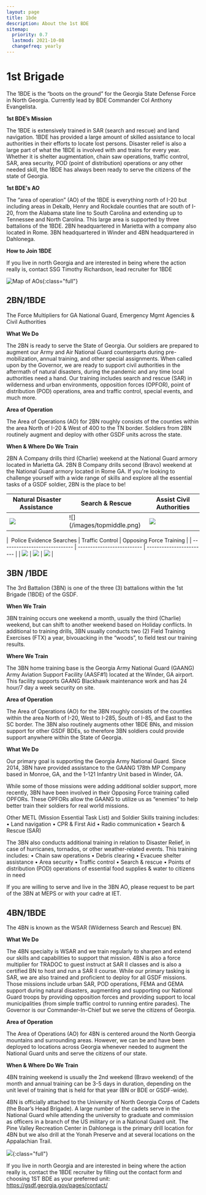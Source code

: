 ```yaml
---
layout: page
title: 1bde
description: About the 1st BDE
sitemap:
  priority: 0.7
  lastmod: 2021-10-08
  changefreq: yearly
---
```

# 1st Brigade

The 1BDE is the “boots on the ground” for the Georgia State Defense Force in North Georgia. Currently lead by BDE Commander Col Anthony Evangelista.  

**1st BDE’s Mission**

The 1BDE is extensively trained in SAR (search and rescue) and land navigation.  1BDE has provided a large amount of skilled assistance to local authorities in their efforts to locate lost persons.  Disaster relief is also a large part of what the 1BDE is involved with and trains for every year. Whether it is shelter augmentation, chain saw operations, traffic control, SAR, area security, POD (point of distribution) operations or any other needed skill, the 1BDE has always been ready to serve the citizens of the state of Georgia. 

**1st BDE's AO**

The “area of operation” (AO) of the 1BDE is everything north of I-20 but including areas in Dekalb, Henry and Rockdale counties that are south of I-20, from the Alabama state line to South Carolina and extending up to Tennessee and North Carolina. This large area is supported by three battalions of the 1BDE. 2BN headquartered in Marietta with a company also located in Rome. 3BN headquartered in Winder and 4BN headquartered in Dahlonega. 

**How to Join 1BDE**

If you live in north Georgia and are interested in being where the action really is, contact SSG Timothy Richardson, lead recruiter for 1BDE

![Map of AOs](/images/picture1.png){:class="full"}

## 2BN/1BDE

The Force Multipliers for GA National Guard, Emergency Mgmt Agencies & Civil Authorities

**What We Do**

The 2BN is ready to serve the State of Georgia.  Our soldiers are prepared to augment our Army and Air National Guard counterparts during pre-mobilization, annual training, and other special assignments.  When called upon by the Governor, we are ready to support civil authorities in the aftermath of natural disasters, during the pandemic and any time local authorities need a hand.  Our training includes search and rescue (SAR) in wilderness and urban environments, opposition forces (OPFOR), point of distribution (POD) operations, area and traffic control, special events, and much more.

**Area of Operation**

The Area of Operations (AO) for 2BN roughly consists of the counties within the area North of I-20 & West of 400 to the TN border.  Soldiers from 2BN routinely augment and deploy with other GSDF units across the state.

**When & Where Do We Train**

2BN A Company drills third (Charlie) weekend at the National Guard armory located in Marietta GA.  2BN B Company drills second (Bravo) weekend at the National Guard armory located in Rome GA.  If you're looking to challenge yourself with a wide range of skills and explore all the essential tasks of a GSDF soldier, 2BN is the place to be!

| ﻿ Natural Disaster Assistance | Search & Rescue             | Assist Civil Authorities  |
| ----------------------------- | --------------------------- | ------------------------- |
| ![](/images/topleft.png)      | !\[](/images/topmiddle.png) | ![](/images/topright.png) |

\| ﻿ Police Evidence Searches | Traffic Control            | Opposing Force Training
 |
| ----------------------------- | -------------------------- | ------------------------ |
| ![](/images/bottomleft.png) | ![](/images/bottommiddle.png) | ![](/images/bottomright.png) |

## 3BN /1BDE

The 3rd Battalion (3BN) is one of the three (3) battalions within the 1st Brigade (1BDE) of the GSDF.

**When We Train**

3BN training occurs one weekend a month, usually the third (Charlie) weekend, but can shift to another weekend based on Holiday conflicts. In additional to training drills, 3BN usually conducts two (2) Field Training Exercises (FTX) a year, bivouacking in the “woods”, to field test our training results.

**Where We Train**

The 3BN home training base is the Georgia Army National Guard (GAANG) Army Aviation Support Facility (AASF#1) located at the Winder, GA airport. This facility supports GAANG Blackhawk maintenance work and has 24 hour/7 day a week security on site.

**Area of Operation**

The Area of Operations (AO) for the 3BN roughly consists of the counties within the area North of I-20, West to I-285, South of I-85, and East to the SC border. The 3BN also routinely augments other 1BDE BNs, and mission support for other GSDF BDEs, so therefore 3BN soldiers could provide support anywhere within the State of Georgia.

**What We Do**

Our primary goal is supporting the Georgia Army National Guard. Since 2014, 3BN have provided assistance to the GAANG 178th MP Company based in Monroe, GA, and the 1-121 Infantry Unit based in Winder, GA. 

While some of those missions were adding additional soldier support, more recently, 3BN have been involved in their Opposing Force training called OPFORs. These OPFORs allow the GAANG to utilize us as “enemies” to help better train their soldiers for real world missions.

Other METL (Mission Essential Task List) and Soldier Skills training includes:
•	Land navigation
•	CPR & First Aid
•	Radio communication
•	Search & Rescue (SAR)

The 3BN also conducts additional training in relation to Disaster Relief, in case of hurricanes, tornados, or other weather-related events. This training includes:
•	Chain saw operations
•	Debris clearing
•	Evacuee shelter assistance
•	Area security
•	Traffic control
•	Search & rescue
•	Points of distribution (POD) operations of essential food supplies & water to citizens in need

If you are willing to serve and live in the 3BN AO, please request to be part of the 3BN at MEPS or with your cadre at IET.

## 4BN/1BDE

The 4BN is known as the WSAR (Wilderness Search and Rescue) BN.

**What We Do**

The 4BN specialty is WSAR and we train regularly to sharpen and extend our skills and capabilities to support that mission.  4BN is also a force multiplier for TRADOC to guest instruct at SAR II classes and is also a certified BN to host and run a SAR II course.  While our primary tasking is SAR, we are also trained and proficient to deploy for all GSDF missions.  Those missions include urban SAR, POD operations, FEMA and GEMA support during natural disasters, augmenting and supporting our National Guard troops by providing opposition forces and providing support to local municipalities (from simple traffic control to running entire parades).  The Governor is our Commander-In-Chief but we serve the citizens of Georgia.

**Area of Operation**

The Area of Operations (AO) for 4BN is centered around the North Georgia mountains and surrounding areas.  However, we can be and have been deployed to locations across Georgia whenever needed to augment the National Guard units and serve the citizens of our state.  

**When & Where Do We Train**

4BN training weekend is usually the 2nd weekend (Bravo weekend) of the month and annual training can be 3-5 days in duration, depending on the unit level of training that is held for that year (BN or BDE or GSDF-wide).

4BN is officially attached to the University of North Georgia Corps of Cadets (the Boar’s Head Brigade).  A large number of the cadets serve in the National Guard while attending the university to graduate and commission as officers in a branch of the US military or in a National Guard unit.  The Pine Valley Recreation Center in Dahlonega is the primary drill location for 4BN but we also drill at the Yonah Preserve and at several locations on the Appalachian Trail.

![](/images/41.png){:class="full"}

If you live in north Georgia and are interested in being where the action really is, contact the 1BDE recruiter by filling out the contact form and choosing 1ST BDE as your preferred unit: <https://gsdf.georgia.gov/pages/contact/>